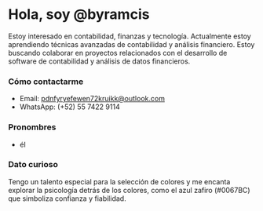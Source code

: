 # Hola, soy @byramcis

Estoy interesado en contabilidad, finanzas y tecnología. Actualmente estoy aprendiendo técnicas avanzadas de contabilidad y análisis financiero. Estoy buscando colaborar en proyectos relacionados con el desarrollo de software de contabilidad y análisis de datos financieros.

### Cómo contactarme
- Email: pdnfyryefewen72kruikk@outlook.com
- WhatsApp: (+52) 55 7422 9114
### Pronombres
- él

### Dato curioso
Tengo un talento especial para la selección de colores y me encanta explorar la psicología detrás de los colores, como el azul zafiro (#0067BC) que simboliza confianza y fiabilidad.
